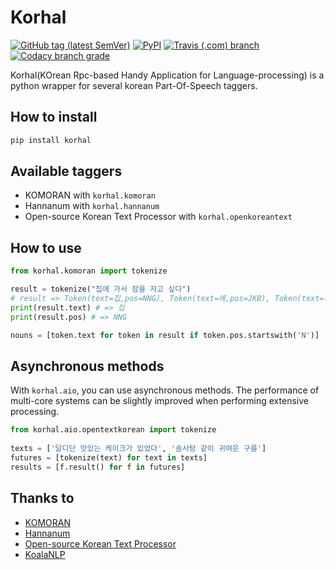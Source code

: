 # Korhal
[![GitHub tag (latest SemVer)](https://img.shields.io/github/tag/ingtranet/korhal.svg?style=flat-square)](https://github.com/ingtranet/korhal)
[![PyPI](https://img.shields.io/pypi/v/korhal.svg?style=flat-square)](https://pypi.org/project/korhal/)
[![Travis (.com) branch](https://img.shields.io/travis/com/ingtranet/korhal/master.svg?style=flat-square)](https://travis-ci.com/ingtranet/korhal)
[![Codacy branch grade](https://img.shields.io/codacy/grade/b8ad24518efb4bec9a68b32eeb994d78/master.svg?style=flat-square)](https://app.codacy.com/project/cookieshake/korhal/dashboard)

Korhal(KOrean Rpc-based Handy Application for Language-processing) is a python wrapper for several korean Part-Of-Speech taggers.

## How to install

``` sh
pip install korhal
```

## Available taggers

- KOMORAN with `korhal.komoran`
- Hannanum with `korhal.hannanum`
- Open-source Korean Text Processor with `korhal.openkoreantext`

## How to use

``` python
from korhal.komoran import tokenize

result = tokenize("집에 가서 잠을 자고 싶다")
# result => Token(text=집,pos=NNG), Token(text=에,pos=JKB), Token(text=가,pos=VV), Token(text=아서,pos=EC), Token(text=잠,pos=NNG), Token(text=을,pos=JKO), Token(text=자,pos=VV), Token(text=고,pos=EC), Token(text=싶,pos=VX), Token(text=다,pos=EC)]
print(result.text) # => 집
print(result.pos) # => NNG

nouns = [token.text for token in result if token.pos.startswith('N')]
```

## Asynchronous methods

With `korhal.aio`, you can use asynchronous methods. The performance of multi-core systems can be slightly improved when performing extensive processing.

``` python
from korhal.aio.opentextkorean import tokenize
 
texts = ['달디단 맛있는 케이크가 있었다', '솜사탕 같이 귀여운 구름']
futures = [tokenize(text) for text in texts]
results = [f.result() for f in futures]
```

## Thanks to

- [KOMORAN](http://www.shineware.co.kr/products/komoran/)
- [Hannanum](http://semanticweb.kaist.ac.kr/hannanum/index.html)
- [Open-source Korean Text Processor](https://github.com/open-korean-text/open-korean-text)
- [KoalaNLP](https://koalanlp.github.io/KoalaNLP-core/) 